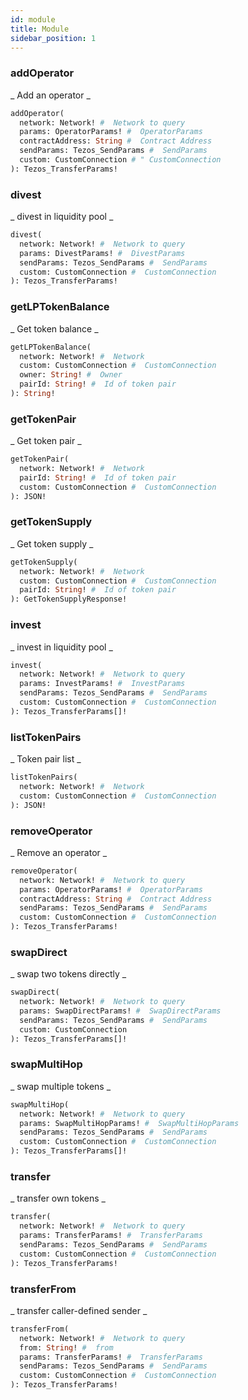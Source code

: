 ```yaml
---
id: module
title: Module
sidebar_position: 1
---
```


### addOperator 

_ Add an operator _

```graphql
addOperator(
  network: Network! #  Network to query 
  params: OperatorParams! #  OperatorParams 
  contractAddress: String #  Contract Address 
  sendParams: Tezos_SendParams #  SendParams 
  custom: CustomConnection # " CustomConnection 
): Tezos_TransferParams!
```

### divest 

_ divest in liquidity pool _

```graphql
divest(
  network: Network! #  Network to query 
  params: DivestParams! #  DivestParams 
  sendParams: Tezos_SendParams #  SendParams 
  custom: CustomConnection #  CustomConnection 
): Tezos_TransferParams!
```

### getLPTokenBalance 

_ Get token balance _

```graphql
getLPTokenBalance(
  network: Network! #  Network 
  custom: CustomConnection #  CustomConnection 
  owner: String! #  Owner 
  pairId: String! #  Id of token pair 
): String!
```

### getTokenPair 

_ Get token pair _

```graphql
getTokenPair(
  network: Network! #  Network 
  pairId: String! #  Id of token pair 
  custom: CustomConnection #  CustomConnection 
): JSON!
```

### getTokenSupply 

_ Get token supply _

```graphql
getTokenSupply(
  network: Network! #  Network 
  custom: CustomConnection #  CustomConnection 
  pairId: String! #  Id of token pair 
): GetTokenSupplyResponse!
```

### invest 

_ invest in liquidity pool _

```graphql
invest(
  network: Network! #  Network to query 
  params: InvestParams! #  InvestParams 
  sendParams: Tezos_SendParams #  SendParams 
  custom: CustomConnection #  CustomConnection 
): Tezos_TransferParams[]!
```

### listTokenPairs 

_ Token pair list _

```graphql
listTokenPairs(
  network: Network! #  Network 
  custom: CustomConnection #  CustomConnection 
): JSON!
```

### removeOperator 

_ Remove an operator _

```graphql
removeOperator(
  network: Network! #  Network to query 
  params: OperatorParams! #  OperatorParams 
  contractAddress: String #  Contract Address 
  sendParams: Tezos_SendParams #  SendParams 
  custom: CustomConnection #  CustomConnection 
): Tezos_TransferParams!
```

### swapDirect 

_ swap two tokens directly _

```graphql
swapDirect(
  network: Network! #  Network to query 
  params: SwapDirectParams! #  SwapDirectParams 
  sendParams: Tezos_SendParams #  SendParams 
  custom: CustomConnection 
): Tezos_TransferParams[]!
```

### swapMultiHop 

_ swap multiple tokens _

```graphql
swapMultiHop(
  network: Network! #  Network to query 
  params: SwapMultiHopParams! #  SwapMultiHopParams 
  sendParams: Tezos_SendParams #  SendParams 
  custom: CustomConnection #  CustomConnection 
): Tezos_TransferParams[]!
```

### transfer 

_ transfer own tokens _

```graphql
transfer(
  network: Network! #  Network to query 
  params: TransferParams! #  TransferParams 
  sendParams: Tezos_SendParams #  SendParams 
  custom: CustomConnection #  CustomConnection 
): Tezos_TransferParams!
```

### transferFrom 

_ transfer caller-defined sender _

```graphql
transferFrom(
  network: Network! #  Network to query 
  from: String! #  from 
  params: TransferParams! #  TransferParams 
  sendParams: Tezos_SendParams #  SendParams 
  custom: CustomConnection #  CustomConnection 
): Tezos_TransferParams!
```

